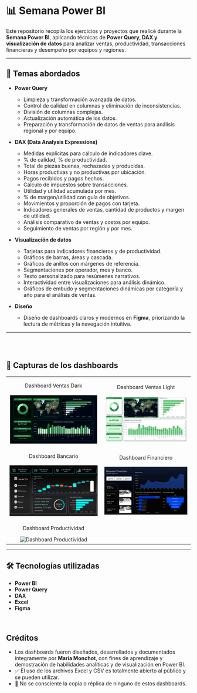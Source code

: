 # 📊 Semana Power BI

Este repositorio recopila los ejercicios y proyectos que realicé durante la **Semana Power BI**, aplicando técnicas de **Power Query, DAX y visualización de datos** para analizar ventas, productividad, transacciones financieras y desempeño por equipos y regiones.  

---

## 🚀 Temas abordados

- **Power Query**
  - Limpieza y transformación avanzada de datos.
  - Control de calidad en columnas y eliminación de inconsistencias.
  - División de columnas complejas.
  - Actualización automática de los datos.
  - Preparación y transformación de datos de ventas para análisis regional y por equipo.

- **DAX (Data Analysis Expressions)**
  - Medidas explícitas para cálculo de indicadores clave.
  - % de calidad, % de productividad.
  - Total de piezas buenas, rechazadas y producidas.
  - Horas productivas y no productivas por ubicación.
  - Pagos recibidos y pagos hechos.
  - Cálculo de impuestos sobre transacciones.
  - Utilidad y utilidad acumulada por mes.
  - % de margen/utilidad con guía de objetivos.
  - Movimientos y proporción de pagos con tarjeta.
  - Indicadores generales de ventas, cantidad de productos y margen de utilidad.
  - Análisis comparativo de ventas y costos por equipo.
  - Seguimiento de ventas por región y por mes.

- **Visualización de datos**
  - Tarjetas para indicadores financieros y de productividad.
  - Gráficos de barras, áreas y cascada.
  - Gráficos de anillos con márgenes de referencia.
  - Segmentaciones por operador, mes y banco.
  - Texto personalizado para resúmenes narrativos.
  - Interactividad entre visualizaciones para análisis dinámico.
  - Gráficos de embudo y segmentaciones dinámicas por categoría y año para el análisis de ventas.

- **Diseño**
  - Diseño de dashboards claros y modernos en **Figma**, priorizando la lectura de métricas y la navegación intuitiva.

---

<br>
<br>

## 📸 Capturas de los dashboards

<table>
  <tr>
    <td style="text-align:center;">
      <p>Dashboard Ventas Dark</p>
      <img width="600" alt="Dashboard Ventas" src="Vistas/Ventas_Dark.png" />
    </td>
    <td style="text-align:center;">
      <p>Dashboard Ventas Light</p>
      <img width="600" alt="Dashboard Ventas Light" src="Vistas/Ventas_Light.png" />
    </td>
  </tr>
  <tr>
    <td style="text-align:center;">
      <p>Dashboard Bancario</p>
      <img width="600" alt="Dashboard Bancario" src="Vistas/Bancario.png" />
    </td>
    <td style="text-align:center;">
      <p>Dashboard Financiero</p>
      <img width="600" alt="Resumen Financiero" src="Vistas/Financiero.png" />
    </td>
  </tr>
  <tr>
    <td style="text-align:center;">
      <p>Dashboard Productividad</p>
      <img width="600" alt="Dashboard Productividad" src="./Vistas/Productividad" />
    </td>
  </tr>
</table>

--- 


## 🛠️ Tecnologías utilizadas

- **Power BI**  
- **Power Query**  
- **DAX**  
- **Excel**  
- **Figma**

<br/>

## Créditos 

- Los dashboards fueron diseñados, desarrollados y documentados íntegramente por **Maria Monchot**, con fines de aprendizaje y demostración de habilidades analíticas y de visualización en Power BI.  
- ✅ El uso de los archivos Excel y CSV es totalmente abierto al público y se pueden utilizar.
- 🚫 No se consciente la copia o réplica de ninguno de estos dashboards.

<br/>
